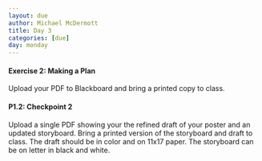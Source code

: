 ```yaml
---
layout: due
author: Michael McDermott
title: Day 3
categories: [due]
day: monday
---
```

#### Exercise 2: Making a Plan
Upload your PDF to Blackboard and bring a printed copy to class.

#### P1.2: Checkpoint 2
Upload a single PDF showing your the refined draft of your poster and an updated storyboard. Bring a printed version of the storyboard and draft to class. The draft should be in color and on 11x17 paper. The storyboard can be on letter in black and white.
